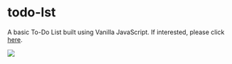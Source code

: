 # todo-lst
A basic To-Do List built using Vanilla JavaScript. If interested, please click [here][1].

![][2]

[1]: https://l0rdcafe.github.io/todo-lst/
[2]: images/screen.png
